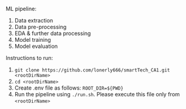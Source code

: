ML pipeline:
1. Data extraction
2. Data pre-processing
3. EDA & further data processing
4. Model training
5. Model evaluation

Instructions to run:
1. `git clone https://github.com/lonerly666/smartTech_CA1.git <rootDirName>`
2. `cd <rootDirName>`
3. Create .env file as follows:
`ROOT_DIR=${PWD}`
4. Run the pipeline using `./run.sh`. Please execute this file only from `<rootDirName>`
